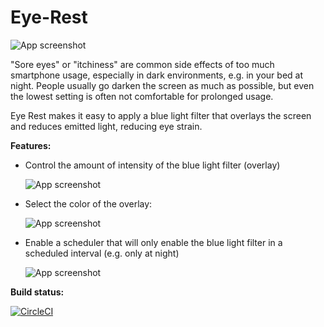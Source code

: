 # Eye-Rest

![App screenshot](https://i.imgur.com/MsufnsE.png)

"Sore eyes" or "itchiness" are common side effects of too much smartphone usage, especially in dark environments, e.g. in your bed at night. People usually go darken the screen as much as possible, but even the lowest setting is often not comfortable for prolonged usage.

Eye Rest makes it easy to apply a blue light filter that overlays the screen and reduces emitted light, reducing eye strain.

**Features:**
- Control the amount of intensity of the blue light filter (overlay)

    ![App screenshot](https://i.imgur.com/VQBr0wZ.png)
- Select the color of the overlay:

    ![App screenshot](https://i.imgur.com/SzDTM3G.png)
- Enable a scheduler that will only enable the blue light filter in a scheduled interval (e.g. only at night)

    ![App screenshot](https://i.imgur.com/0vYns1H.png)
    
**Build status:**

[![CircleCI](https://circleci.com/gh/Dzhuneyt/Android-App---Eye-Rest-Blue-Light-Filter.svg?style=svg)](https://circleci.com/gh/Dzhuneyt/Android-App---Eye-Rest-Blue-Light-Filter)
